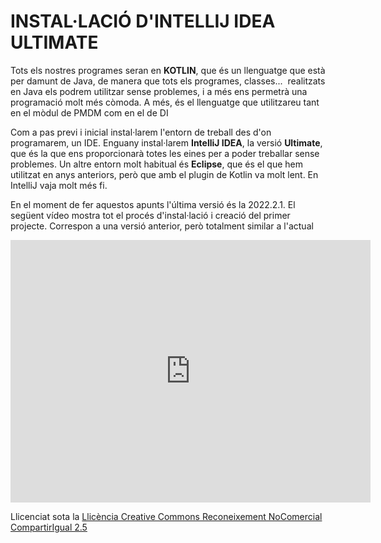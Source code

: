 # <a name="main"></a> **INSTAL·LACIÓ D'INTELLIJ IDEA ULTIMATE**

Tots els nostres programes seran en **KOTLIN**, que és un llenguatge que està per damunt de Java, de manera que tots els programes, classes...  realitzats en Java els podrem utilitzar sense problemes, i a més ens permetrà una programació molt més còmoda. A més, és el llenguatge que utilitzareu tant en el mòdul de PMDM com en el de DI

Com a pas previ i inicial instal·larem l'entorn de treball des d'on programarem, un IDE. Enguany instal·larem **IntelliJ IDEA**, la versió **Ultimate**, que és la que ens proporcionarà totes les eines per a poder treballar sense problemes. Un altre entorn molt habitual és **Eclipse**, que és el que hem utilitzat en anys anteriors, però que amb el plugin de Kotlin va molt lent. En IntelliJ vaja molt més fi.

En el moment de fer aquestos apunts l'última versió és la 2022.2.1. El següent vídeo mostra tot el procés d'instal·lació i creació del primer projecte. Correspon a una versió anterior, però totalment similar a l'actual

<iframe src="https://slides.com/aliciasalvador/2021-2022-tema1_instal_intellij/embed" width="576" height="420" title="Copy of 2021-2022 Tema1_Instal_IntelliJ" scrolling="no" frameborder="0" webkitallowfullscreen mozallowfullscreen allowfullscreen></iframe>

Llicenciat sota la [Llicència Creative Commons Reconeixement NoComercial CompartirIgual 2.5](http://creativecommons.org/licenses/by-nc-sa/2.5/)



